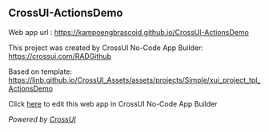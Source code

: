 ## CrossUI-ActionsDemo
Web app url : https://kampoengbrascoid.github.io/CrossUI-ActionsDemo

This project was created by CrossUI No-Code App Builder: https://crossui.com/RADGithub

Based on template: https://linb.github.io/CrossUI_Assets/assets/projects/Simple/xui_project_tpl_ActionsDemo

Click [here](https://crossui.com/RADGithub/#!from=github&owner=kampoengbrascoid&repo=CrossUI-ActionsDemo) to edit this web app in CrossUI No-Code App Builder

<i>Powered by [CrossUI](https://crossui.com)</i>
